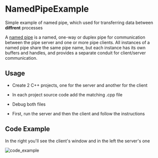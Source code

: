 # NamedPipeExample
Simple example of named pipe, which used for transferring data between <b>diffrent</b> processes

A [named pipe](https://learn.microsoft.com/en-us/windows/win32/ipc/named-pipes) is a named, one-way or duplex pipe for communication between the pipe server and one or more pipe clients. All instances of a named pipe share the same pipe name, but each instance has its own buffers and handles, and provides a separate conduit for client/server communication.

## Usage
- Create 2 C++ projects, one for the server and another for the client

- In each project source code add the matching .cpp file

- Debug both files

- First, run the server and then the client and follow the instructions

## Code Example
In the right you'll see the client's window and in the left the server's one

![code_example](https://i2.paste.pics/493859180d6b00fa5b3724186ce0923b.png)